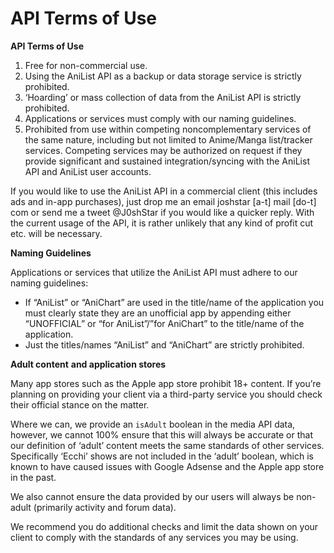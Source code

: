 # API Terms of Use

**API Terms of Use**

1. Free for non-commercial use. 
2. Using the AniList API as a backup or data storage service is strictly prohibited. 
3. ‘Hoarding’ or mass collection of data from the AniList API is strictly prohibited. 
4. Applications or services must comply with our naming guidelines.
5. Prohibited from use within competing noncomplementary services of the same nature, including but not limited to Anime/Manga list/tracker services. Competing services may be authorized on request if they provide significant and sustained integration/syncing with the AniList API and AniList user accounts.

If you would like to use the AniList API in a commercial client (this includes ads and in-app purchases), just drop me an email joshstar [a-t] mail [do-t] com or send me a tweet @J0shStar if you would like a quicker reply. With the current usage of the API, it is rather unlikely that any kind of profit cut etc. will be necessary.

**Naming Guidelines**

Applications or services that utilize the AniList API must adhere to our naming guidelines:

* If “AniList” or “AniChart” are used in the title/name of the application you must clearly state they are an unofficial app by appending either “UNOFFICIAL” or “for AniList”/”for AniChart” to the title/name of the application.
* Just the titles/names “AniList” and “AniChart” are strictly prohibited.

**Adult content** **and application stores**

Many app stores such as the Apple app store prohibit 18+ content. If you’re planning on providing your client via a third-party service you should check their official stance on the matter.

Where we can, we provide an `isAdult` boolean in the media API data, however, we cannot 100% ensure that this will always be accurate or that our definition of ‘adult’ content meets the same standards of other services. Specifically ‘Ecchi’ shows are not included in the ‘adult’ boolean, which is known to have caused issues with Google Adsense and the Apple app store in the past.

We also cannot ensure the data provided by our users will always be non-adult \(primarily activity and forum data\).

We recommend you do additional checks and limit the data shown on your client to comply with the standards of any services you may be using.


